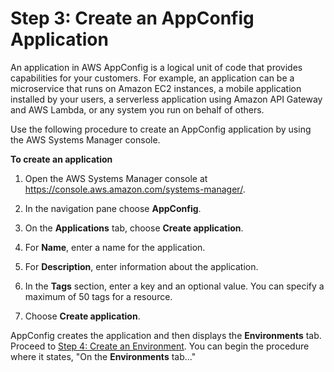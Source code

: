 # Step 3: Create an AppConfig Application<a name="appconfig-creating-application"></a>

An application in AWS AppConfig is a logical unit of code that provides capabilities for your customers\. For example, an application can be a microservice that runs on Amazon EC2 instances, a mobile application installed by your users, a serverless application using Amazon API Gateway and AWS Lambda, or any system you run on behalf of others\. 

Use the following procedure to create an AppConfig application by using the AWS Systems Manager console\.

**To create an application**

1. Open the AWS Systems Manager console at [https://console\.aws\.amazon\.com/systems\-manager/](https://console.aws.amazon.com/systems-manager/)\.

1. In the navigation pane choose **AppConfig**\.

1. On the **Applications** tab, choose **Create application**\.

1. For **Name**, enter a name for the application\.

1. For **Description**, enter information about the application\.

1. In the **Tags** section, enter a key and an optional value\. You can specify a maximum of 50 tags for a resource\. 

1. Choose **Create application**\.

AppConfig creates the application and then displays the **Environments** tab\. Proceed to [Step 4: Create an Environment](appconfig-creating-environment.md)\. You can begin the procedure where it states, "On the **Environments** tab\.\.\."